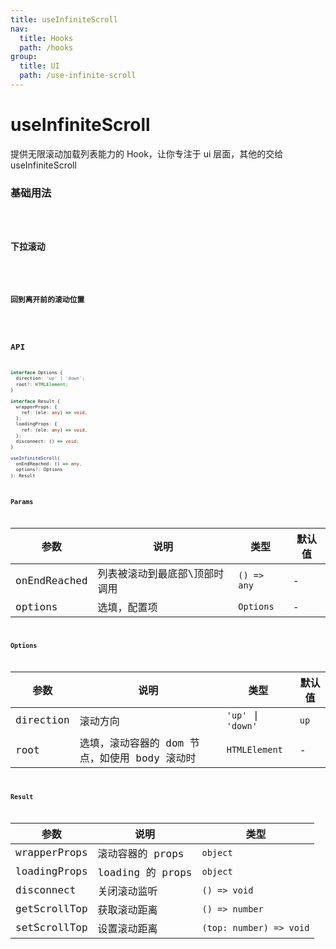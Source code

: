 ```yaml
---
title: useInfiniteScroll
nav:
  title: Hooks
  path: /hooks
group:
  title: UI
  path: /use-infinite-scroll
---
```


# useInfiniteScroll

提供无限滚动加载列表能力的 Hook，让你专注于 ui 层面，其他的交给 useInfiniteScroll

### 基础用法

<code src="./demo/demo1.tsx" />

### 下拉滚动

<code src="./demo/demo2.tsx" />

### 回到离开前的滚动位置

<code src="./demo/demo3.tsx" />

## API

```typescript
interface Options {
  direction: 'up' | 'down';
  root?: HTMLElement;
}

interface Result {
  wrapperProps: {
    ref: (ele: any) => void,
  };
  loadingProps: {
    ref: (ele: any) => void,
  };
  disconnect: () => void;
}

useInfiniteScroll(
  onEndReached: () => any,
  options?: Options
): Result
```

### Params

| 参数         | 说明                          | 类型        | 默认值 |
| ------------ | ----------------------------- | ----------- | ------ |
| onEndReached | 列表被滚动到最底部\顶部时调用 | `() => any` | -      |
| options      | 选填，配置项                  | `Options`   | -      |

### Options

| 参数      | 说明                                          | 类型               | 默认值 |
| --------- | --------------------------------------------- | ------------------ | ------ |
| direction | 滚动方向                                      | `'up'` \| `'down'` | `up`   |
| root      | 选填，滚动容器的 dom 节点，如使用 body 滚动时 | `HTMLElement`      | -      |

### Result

| 参数         | 说明             | 类型                    |
| ------------ | ---------------- | ----------------------- |
| wrapperProps | 滚动容器的 props | `object`                |
| loadingProps | loading 的 props | `object`                |
| disconnect   | 关闭滚动监听     | `() => void`            |
| getScrollTop | 获取滚动距离     | `() => number`          |
| setScrollTop | 设置滚动距离     | `(top: number) => void` |
